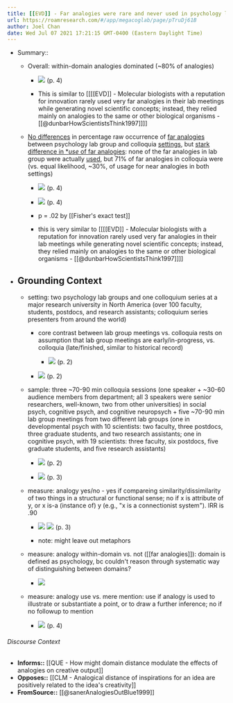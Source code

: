```yaml
---
title: [[EVD]] - Far analogies were rare and never used in psychology lab group meetings for reasoning (vs. mere mentions); far analogies were rare in colloquia as well, but were frequently used for reasoning - [[@sanerAnalogiesOutBlue1999]]
url: https://roamresearch.com/#/app/megacoglab/page/pTruDj61B
author: Joel Chan
date: Wed Jul 07 2021 17:21:15 GMT-0400 (Eastern Daylight Time)
---
```


- Summary::

    - Overall: within-domain analogies dominated (~80% of analogies)

        - ![](https://firebasestorage.googleapis.com/v0/b/firescript-577a2.appspot.com/o/imgs%2Fapp%2Fmegacoglab%2FgUSzzN6V3q.png?alt=media&token=3b7b9263-8860-4ddf-bf70-8770cca58fec) (p. 4)

        - This is similar to [[[[EVD]] - Molecular biologists with a reputation for innovation rarely used very far analogies in their lab meetings while generating novel scientific concepts; instead, they relied mainly on analogies to the same or other biological organisms - [[@dunbarHowScientistsThink1997]]]]

    - [No differences](![](https://firebasestorage.googleapis.com/v0/b/firescript-577a2.appspot.com/o/imgs%2Fapp%2Fmegacoglab%2FgUSzzN6V3q.png?alt=media&token=3b7b9263-8860-4ddf-bf70-8770cca58fec) (p. 4) ) in percentage raw occurrence of [far analogies](((EzWeayFHm))) between psychology lab group and colloquia [settings](((7hyP0twIO))), but [stark difference in **use* of far analogies](((4KruoVeqG))): none of the far analogies in lab group were actually [used](((mNl82ZWlp))), but 71% of far analogies in colloquia were (vs. equal likelihood, ~30%, of usage for near analogies in both settings)

        - ![](https://firebasestorage.googleapis.com/v0/b/firescript-577a2.appspot.com/o/imgs%2Fapp%2Fmegacoglab%2FgUSzzN6V3q.png?alt=media&token=3b7b9263-8860-4ddf-bf70-8770cca58fec) (p. 4)

        - ![](https://firebasestorage.googleapis.com/v0/b/firescript-577a2.appspot.com/o/imgs%2Fapp%2Fmegacoglab%2FjDJhw94ysq.png?alt=media&token=2f680e13-fcd8-472c-b845-9bda3d790d50) (p. 4)

        - p = .02 by [[Fisher's exact test]]

        - this is very similar to [[[[EVD]] - Molecular biologists with a reputation for innovation rarely used very far analogies in their lab meetings while generating novel scientific concepts; instead, they relied mainly on analogies to the same or other biological organisms - [[@dunbarHowScientistsThink1997]]]]
- ## **Grounding Context**

    - setting: two psychology lab groups and one colloquium series at a major research university in North America (over 100 faculty, students, postdocs, and research assistants; colloquium series presenters from around the world)

        - core contrast between lab group meetings vs. colloquia  rests on assumption that lab group meetings are early/in-progress, vs. colloquia (late/finished, similar to historical record)

            - ![](https://firebasestorage.googleapis.com/v0/b/firescript-577a2.appspot.com/o/imgs%2Fapp%2Fmegacoglab%2Ffi_ymscgpG.png?alt=media&token=b762dce0-f4ca-4de0-87bd-3e4dc04bb457) (p. 2)

        - ![](https://firebasestorage.googleapis.com/v0/b/firescript-577a2.appspot.com/o/imgs%2Fapp%2Fmegacoglab%2Fqw6YrFA4y0.png?alt=media&token=69f5e5e1-cf67-4d06-9a8e-1c18233789cc) (p. 2)

    - sample: three ~70-90 min colloquia sessions (one speaker + ~30-60 audience members from department; all 3 speakers were senior researchers, well-known, two from other universities) in social psych, cognitive psych, and cognitive neuropsych + five ~70-90 min lab group meetings from two different lab groups (one in developmental psych with 10 scientists: two faculty, three postdocs, three graduate students, and two research assistants; one in cognitive psych, with 19 scientists: three faculty, six postdocs, five graduate students, and five research assistants)

        - ![](https://firebasestorage.googleapis.com/v0/b/firescript-577a2.appspot.com/o/imgs%2Fapp%2Fmegacoglab%2FlJ3REv33r-.png?alt=media&token=b1d47a34-8bf6-4c68-92a4-c541f99d27ff) (p. 2)

        - ![](https://firebasestorage.googleapis.com/v0/b/firescript-577a2.appspot.com/o/imgs%2Fapp%2Fmegacoglab%2FiGULczKZXk.png?alt=media&token=bc5d0b65-9dee-4138-ac46-3928d1d6ef16) (p. 3)

    - measure: analogy yes/no - yes if compareing similarity/dissimilarity of two things in a structural or functional sense; no if x is attribute of y, or x is-a (instance of) y (e.g., "x is a connectionist system"). IRR is .90

        - ![](https://firebasestorage.googleapis.com/v0/b/firescript-577a2.appspot.com/o/imgs%2Fapp%2Fmegacoglab%2FZ-tAdO7mHM.png?alt=media&token=38b2234d-4fd9-42e8-8c08-c30684664e10) ![](https://firebasestorage.googleapis.com/v0/b/firescript-577a2.appspot.com/o/imgs%2Fapp%2Fmegacoglab%2FNTRUw0yuU4.png?alt=media&token=d80761a5-b87b-4bb8-8ffa-20a04ab6f575) (p. 3)

        - note: might leave out metaphors

    - measure: analogy within-domain vs. not ([[far analogies]]): domain is defined as psychology, bc couldn't reason through systematic way of distinguishing between domains?

        - ![](https://firebasestorage.googleapis.com/v0/b/firescript-577a2.appspot.com/o/imgs%2Fapp%2Fmegacoglab%2Fvp6y6U6hs4.png?alt=media&token=83dc304b-447c-47a7-beac-23c234ba1c5d)

    - measure: analogy use vs. mere mention: use if analogy is used to illustrate or substantiate a point, or to draw a further inference; no if no followup to mention

        - ![](https://firebasestorage.googleapis.com/v0/b/firescript-577a2.appspot.com/o/imgs%2Fapp%2Fmegacoglab%2F0vZW3OoLCO.png?alt=media&token=3b9209d4-dd47-4078-958a-aafca330f08a) (p. 4)

###### Discourse Context

- **Informs::** [[QUE - How might domain distance modulate the effects of analogies on creative output]]
- **Opposes::** [[CLM - Analogical distance of inspirations for an idea are positively related to the idea's creativity]]
- **FromSource::** [[@sanerAnalogiesOutBlue1999]]
